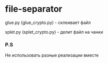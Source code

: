 # file-separator

glue.py (glue_crypto.py) - склеивает файл

splet.py (splet_crypto.py) - делит файл на чанки

### P.S
Не использовать разные реализации вместе
